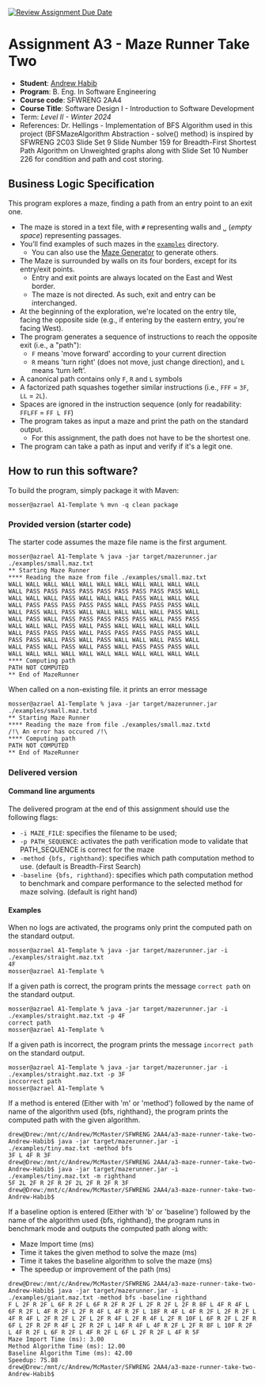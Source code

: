 [![Review Assignment Due Date](https://classroom.github.com/assets/deadline-readme-button-24ddc0f5d75046c5622901739e7c5dd533143b0c8e959d652212380cedb1ea36.svg)](https://classroom.github.com/a/8jM7fhXE)
# Assignment A3 - Maze Runner Take Two

  * **Student**: [Andrew Habib](habiba21@mcmaster.ca)
  * **Program**: B. Eng. In Software Engineering
  * **Course code**: SFWRENG 2AA4
  * **Course Title**: Software Design I - Introduction to Software Development 
  * Term: *Level II - Winter 2024*
  * References: Dr. Hellings - Implementation of BFS Algorithm used in this project (BFSMazeAlgorithm Abstraction - solve() method) is inspired by SFWRENG 2C03 Slide Set 9 Slide Number 159 for Breadth-First Shortest Path Algorithm on Unweighted graphs along with Slide Set 10 Number 226 for condition and path and cost storing.

## Business Logic Specification

This program explores a maze, finding a path from an entry point to an exit one.

- The maze is stored in a text file, with `#` representing walls and `␣` (_empty space_) representing passages.
- You’ll find examples of such mazes in the [`examples`](./examples) directory. 
    - You can also use the [Maze Generator](https://github.com/ace-lectures/maze-gen) to generate others.
- The Maze is surrounded by walls on its four borders, except for its entry/exit points.
    - Entry and exit points are always located on the East and West border.
    - The maze is not directed. As such, exit and entry can be interchanged.
- At the beginning of the exploration, we're located on the entry tile, facing the opposite side (e.g., if entering by the eastern entry, you're facing West).
- The program generates a sequence of instructions to reach the opposite exit (i.e., a "path"):
    - `F` means 'move forward' according to your current direction
    - `R` means 'turn right' (does not move, just change direction), and `L` means ‘turn left’. 
- A canonical path contains only `F`, `R` and `L` symbols
- A factorized path squashes together similar instructions (i.e., `FFF` = `3F`, `LL` = `2L`).
- Spaces are ignored in the instruction sequence (only for readability: `FFLFF` = `FF L FF`)
- The program takes as input a maze and print the path on the standard output.
    - For this assignment, the path does not have to be the shortest one.
- The program can take a path as input and verify if it's a legit one.

## How to run this software?

To build the program, simply package it with Maven:

```
mosser@azrael A1-Template % mvn -q clean package 
```

### Provided version (starter code)

The starter code assumes the maze file name is the first argument. 

```
mosser@azrael A1-Template % java -jar target/mazerunner.jar ./examples/small.maz.txt
** Starting Maze Runner
**** Reading the maze from file ./examples/small.maz.txt
WALL WALL WALL WALL WALL WALL WALL WALL WALL WALL WALL 
WALL PASS PASS PASS PASS PASS PASS PASS PASS PASS WALL 
WALL WALL WALL PASS WALL WALL WALL PASS WALL WALL WALL 
WALL PASS PASS PASS PASS PASS WALL PASS PASS PASS WALL 
WALL PASS WALL PASS WALL WALL WALL WALL WALL PASS WALL 
WALL PASS WALL PASS PASS PASS PASS PASS WALL PASS PASS 
WALL WALL WALL PASS WALL PASS WALL WALL WALL WALL WALL 
WALL PASS PASS PASS WALL PASS PASS PASS PASS PASS WALL 
PASS PASS WALL PASS WALL PASS WALL WALL WALL PASS WALL 
WALL PASS WALL PASS WALL PASS WALL PASS PASS PASS WALL 
WALL WALL WALL WALL WALL WALL WALL WALL WALL WALL WALL 
**** Computing path
PATH NOT COMPUTED
** End of MazeRunner
```

When called on a non-existing file. it prints an error message

```
mosser@azrael A1-Template % java -jar target/mazerunner.jar ./examples/small.maz.txtd
** Starting Maze Runner
**** Reading the maze from file ./examples/small.maz.txtd
/!\ An error has occured /!\
**** Computing path
PATH NOT COMPUTED
** End of MazeRunner
```

### Delivered version

#### Command line arguments

The delivered program at the end of this assignment should use the following flags:

- `-i MAZE_FILE`: specifies the filename to be used;
- `-p PATH_SEQUENCE`: activates the path verification mode to validate that PATH_SEQUENCE is correct for the maze
- `-method {bfs, righthand}`: specifies which path computation method to use. (default is Breadth-First Search)
- `-baseline {bfs, righthand}`: specifies which path computation method to benchmark and compare performance to the selected method for maze solving. (default is right hand)

#### Examples

When no logs are activated, the programs only print the computed path on the standard output.

```
mosser@azrael A1-Template % java -jar target/mazerunner.jar -i ./examples/straight.maz.txt
4F
mosser@azrael A1-Template %
```

If a given path is correct, the program prints the message `correct path` on the standard output.

```
mosser@azrael A1-Template % java -jar target/mazerunner.jar -i ./examples/straight.maz.txt -p 4F
correct path
mosser@azrael A1-Template %
```

If a given path is incorrect, the program prints the message `incorrect path` on the standard output.

```
mosser@azrael A1-Template % java -jar target/mazerunner.jar -i ./examples/straight.maz.txt -p 3F
inccorrect path
mosser@azrael A1-Template %
```

If a method is entered (Either with 'm' or 'method') followed by the name of name of the algorithm used {bfs, righthand}, the program prints the computed path with the given algorithm.

```
drew@Drew:/mnt/c/Andrew/McMaster/SFWRENG 2AA4/a3-maze-runner-take-two-Andrew-Habib$ java -jar target/mazerunner.jar -i ./examples/tiny.maz.txt -method bfs
3F L 4F R 3F
drew@Drew:/mnt/c/Andrew/McMaster/SFWRENG 2AA4/a3-maze-runner-take-two-Andrew-Habib$ java -jar target/mazerunner.jar -i ./examples/tiny.maz.txt -m righthand
5F 2L 2F R 2F R 2F 2L 2F R 2F R 3F
drew@Drew:/mnt/c/Andrew/McMaster/SFWRENG 2AA4/a3-maze-runner-take-two-Andrew-Habib$ 
```

If a baseline option is entered (Either with 'b' or 'baseline') followed by the name of the algorithm used {bfs, righthand}, the program runs in benchmark mode and outputs the computed path along with:
- Maze Import time (ms)
- Time it takes the given method to solve the maze (ms)
- Time it takes the baseline algorithm to solve the maze (ms)
- The speedup or improvement of the path (ms)

```
drew@Drew:/mnt/c/Andrew/McMaster/SFWRENG 2AA4/a3-maze-runner-take-two-Andrew-Habib$ java -jar target/mazerunner.jar -i ./examples/giant.maz.txt -method bfs -baseline righthand    
F L 2F R 2F L 6F R 2F L 6F R 2F R 2F L 2F R 2F L 2F R 8F L 4F R 4F L 6F R 2F L 4F R 2F L 2F R 4F L 4F R 2F L 18F R 4F L 4F R 2F L 2F R 2F L 4F R 4F L 2F R 2F L 2F L 2F R 4F L 2F R 4F L 2F R 10F L 6F R 2F L 2F R 6F L 2F R 2F R 4F L 2F R 2F L 14F R 4F L 4F R 2F L 2F R 8F L 10F R 2F L 4F R 2F L 6F R 2F L 4F R 2F L 6F L 2F R 2F L 4F R 5F
Maze Import Time (ms): 3.00
Method Algorithm Time (ms): 12.00
Baseline Algorithm Time (ms): 42.00
Speedup: 75.88
drew@Drew:/mnt/c/Andrew/McMaster/SFWRENG 2AA4/a3-maze-runner-take-two-Andrew-Habib$
```
